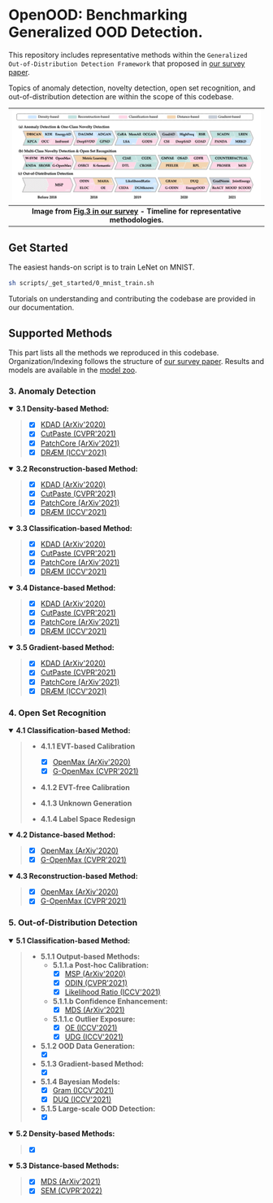 # OpenOOD: Benchmarking Generalized OOD Detection.

This repository includes representative methods within the `Generalized Out-of-Distribution Detection Framework` that proposed
in [our survey paper](https://arxiv.org/abs/2110.11334).

Topics of anomaly detection, novelty detection, open set recognition,
and out-of-distribution detection
are within the scope of this codebase.

| ![timeline.jpg](assets/timeline.jpg) |
|:--:|
| <b>Image from [Fig.3 in our survey](https://arxiv.org/abs/2110.11334) - Timeline for representative methodologies.</b>|


## Get Started

The easiest hands-on script is to train LeNet on MNIST.
```bash
sh scripts/_get_started/0_mnist_train.sh
```
Tutorials on understanding and contributing the codebase are provided in our documentation.

## Supported Methods
This part lists all the methods we reproduced in this codebase.
Organization/Indexing follows the structure of [our survey paper](https://arxiv.org/abs/2110.11334).
Results and models are available in the [model zoo](docs/model_zoo.md).

### 3. Anomaly Detection

<details open>
<summary><b>3.1 Density-based Method:</b></summary>

> - [x] [KDAD (ArXiv'2020)](https://github.com/rohban-lab/Knowledge_Distillation_AD)
> - [x] [CutPaste (CVPR'2021)](https://arxiv.org/abs/2104.04015)
> - [x] [PatchCore (ArXiv'2021)](https://arxiv.org/pdf/2106.08265.pdf)
> - [x] [DRÆM (ICCV'2021)](https://openaccess.thecvf.com/content/ICCV2021/papers/Zavrtanik_DRAEM_-_A_Discriminatively_Trained_Reconstruction_Embedding_for_Surface_Anomaly_ICCV_2021_paper.pdf)
</details>

<details open>
<summary><b>3.2 Reconstruction-based Method:</b></summary>

> - [x] [KDAD (ArXiv'2020)](https://github.com/rohban-lab/Knowledge_Distillation_AD)
> - [x] [CutPaste (CVPR'2021)](https://arxiv.org/abs/2104.04015)
> - [x] [PatchCore (ArXiv'2021)](https://arxiv.org/pdf/2106.08265.pdf)
> - [x] [DRÆM (ICCV'2021)](https://openaccess.thecvf.com/content/ICCV2021/papers/Zavrtanik_DRAEM_-_A_Discriminatively_Trained_Reconstruction_Embedding_for_Surface_Anomaly_ICCV_2021_paper.pdf)
</details>

<details open>
<summary><b>3.3 Classification-based Method:</b></summary>

> - [x] [KDAD (ArXiv'2020)](https://github.com/rohban-lab/Knowledge_Distillation_AD)
> - [x] [CutPaste (CVPR'2021)](https://arxiv.org/abs/2104.04015)
> - [x] [PatchCore (ArXiv'2021)](https://arxiv.org/pdf/2106.08265.pdf)
> - [x] [DRÆM (ICCV'2021)](https://openaccess.thecvf.com/content/ICCV2021/papers/Zavrtanik_DRAEM_-_A_Discriminatively_Trained_Reconstruction_Embedding_for_Surface_Anomaly_ICCV_2021_paper.pdf)
</details>

<details open>
<summary><b>3.4 Distance-based Method:</b></summary>

> - [x] [KDAD (ArXiv'2020)](https://github.com/rohban-lab/Knowledge_Distillation_AD)
> - [x] [CutPaste (CVPR'2021)](https://arxiv.org/abs/2104.04015)
> - [x] [PatchCore (ArXiv'2021)](https://arxiv.org/pdf/2106.08265.pdf)
> - [x] [DRÆM (ICCV'2021)](https://openaccess.thecvf.com/content/ICCV2021/papers/Zavrtanik_DRAEM_-_A_Discriminatively_Trained_Reconstruction_Embedding_for_Surface_Anomaly_ICCV_2021_paper.pdf)
</details>

<details open>
<summary><b>3.5 Gradient-based Method:</b></summary>

> - [x] [KDAD (ArXiv'2020)](https://github.com/rohban-lab/Knowledge_Distillation_AD)
> - [x] [CutPaste (CVPR'2021)](https://arxiv.org/abs/2104.04015)
> - [x] [PatchCore (ArXiv'2021)](https://arxiv.org/pdf/2106.08265.pdf)
> - [x] [DRÆM (ICCV'2021)](https://openaccess.thecvf.com/content/ICCV2021/papers/Zavrtanik_DRAEM_-_A_Discriminatively_Trained_Reconstruction_Embedding_for_Surface_Anomaly_ICCV_2021_paper.pdf)
</details>


### 4. Open Set Recognition

<details open>
<summary><b>4.1 Classification-based Method:</b></summary>

> - **4.1.1 EVT-based Calibration**
>   - [x] [OpenMax (ArXiv'2020)](https://github.com/rohban-lab/Knowledge_Distillation_AD)
>   - [x] [G-OpenMax (CVPR'2021)](https://arxiv.org/abs/2104.04015)
>
> - **4.1.2 EVT-free Calibration**
>
> - **4.1.3 Unknown Generation**
>
> - **4.1.4 Label Space Redesign**
</details>


<details open>
<summary><b>4.2 Distance-based Method:</b></summary>

> - [x] [OpenMax (ArXiv'2020)](https://github.com/rohban-lab/Knowledge_Distillation_AD)
> - [x] [G-OpenMax (CVPR'2021)](https://arxiv.org/abs/2104.04015)
</details>

<details open>
<summary><b>4.3 Reconstruction-based Method:</b></summary>

> - [x] [OpenMax (ArXiv'2020)](https://github.com/rohban-lab/Knowledge_Distillation_AD)
> - [x] [G-OpenMax (CVPR'2021)](https://arxiv.org/abs/2104.04015)
</details>


### 5. Out-of-Distribution Detection

<details open>
<summary><b>5.1 Classification-based Method:</b></summary>

> - **5.1.1 Output-based Methods:**
>   - **5.1.1.a Post-hoc Calibration:**
>     - [x] [MSP (ArXiv'2020)](https://github.com/rohban-lab/Knowledge_Distillation_AD)
>     - [x] [ODIN (CVPR'2021)](https://arxiv.org/abs/2104.04015)
>     - [x] [Likelihood Ratio (ICCV'2021)]()
>   - **5.1.1.b Confidence Enhancement:**
>     - [x] [MDS (ArXiv'2021)](https://arxiv.org/pdf/2106.08265.pdf)
>   - **5.1.1.c Outlier Exposure:**
>     - [x] [OE (ICCV'2021)]()
>     - [x] [UDG (ICCV'2021)]()
> - **5.1.2 OOD Data Generation:**
>   - [x] []()
> - **5.1.3 Gradient-based Method:**
>   - [x] []()
> - **5.1.4 Bayesian Models:**
>   - [x] [Gram (ICCV'2021)]()
>   - [x] [DUQ (ICCV'2021)]()
> - **5.1.5 Large-scale OOD Detection:**
>   - [x] []()
</details>

<details open>
<summary><b>5.2 Density-based Methods:</b></summary>

> - [x] []()
</details>


<details open>
<summary><b>5.3 Distance-based Methods:</b></summary>

> - [x] [MDS (ArXiv'2021)](https://arxiv.org/pdf/2106.08265.pdf)
> - [x] [SEM (CVPR'2022)](https://arxiv.org/pdf/2106.08265.pdf)
</details>
